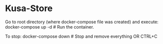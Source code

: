 # Kusa-Store
Go to root directory  (where docker-compose file was created) and execute:
docker-compose up  -d   # Run the container.

To stop:
docker-compose down   # Stop and remove everything OR CTRL+C

